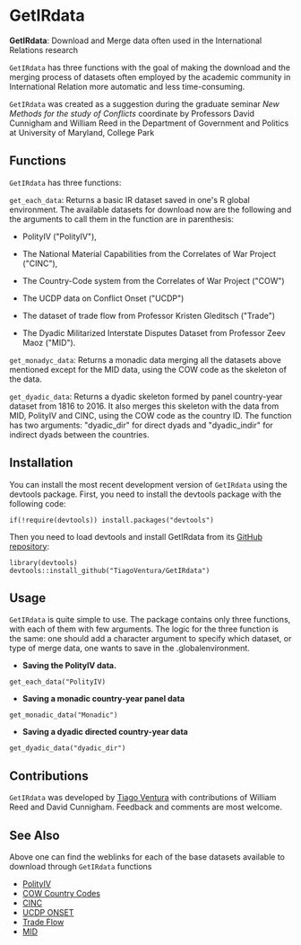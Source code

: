 # GetIRdata
**GetIRdata**: Download and Merge data often used in the International Relations research 

`GetIRdata` has three functions with the goal of making the download and the merging process of datasets often employed by the academic community in International Relation more automatic and less time-consuming. 

`GetIRdata` was created as a suggestion during the graduate seminar  _New Methods for the study of Conflicts_ coordinate by Professors David Cunnigham and William Reed in the Department of Government and Politics at University of Maryland, College Park

## Functions

`GetIRdata` has three functions:

`get_each_data`: Returns a basic IR dataset saved in one's R global environment. The available datasets for download now are the following and the arguments to call them in the function are in parenthesis:

- PolityIV ("PolityIV"), 

- The National Material Capabilities from the Correlates of War Project ("CINC"),

- The Country-Code system from the Correlates of War Project ("COW")

- The UCDP data on Conflict Onset ("UCDP")

- The dataset of trade flow from Professor Kristen Gleditsch ("Trade")

- The Dyadic Militarized Interstate Disputes Dataset from Professor Zeev Maoz ("MID"). 


`get_monadyc_data`: Returns a monadic data merging all the datasets above mentioned except for the MID data, using the COW code as the skeleton of the data.

`get_dyadic_data`: Returns a dyadic skeleton formed by panel country-year dataset from 1816 to 2016. It also merges this skeleton with the data from MID, PolityIV and CINC, using the COW code as the country ID. The function has two arguments: "dyadic_dir" for direct dyads and "dyadic_indir" for indirect dyads between the countries. 

## Installation

You can install the most recent development version of `GetIRdata` using the devtools package. First, you need to install the devtools package with the following code:

```
if(!require(devtools)) install.packages("devtools")
```

Then you need to load devtools and install GetIRdata from its [GitHub repository](https://github.com/TiagoVentura/GetIRdata):

```
library(devtools)
devtools::install_github("TiagoVentura/GetIRdata")
```

## Usage

`GetIRdata` is quite simple to use. The package contains only three functions, with each of them with few arguments. The logic for the three function is the same: one should add a character argument to specify which dataset, or type of merge data, one wants to save in the .globalenvironment. 

- **Saving the PolityIV data.**

```
get_each_data("PolityIV)
```

- **Saving a monadic country-year panel data**

```
get_monadic_data("Monadic")
```

- **Saving a dyadic directed country-year data**

```
get_dyadic_data("dyadic_dir")
```

## Contributions

`GetIRdata` was developed by [Tiago Ventura](https://github.com/TiagoVentura) with contributions of William Reed and David Cunnigham. Feedback and comments are most welcome.

## See Also 

Above one can find the weblinks for each of the base datasets available to download through  `GetIRdata` functions

- [PolityIV](http://privatewww.essex.ac.uk/~ksg/polity.html)
- [COW Country Codes](http://www.correlatesofwar.org/data-sets/state-system-membership)
- [CINC](http://www.correlatesofwar.org/data-sets/national-material-capabilities)
- [UCDP ONSET](http://ucdp.uu.se/downloads/)
- [Trade Flow](http://privatewww.essex.ac.uk/~ksg/exptradegdp.html)
- [MID](http://vanity.dss.ucdavis.edu/~maoz/datasets.htm)

